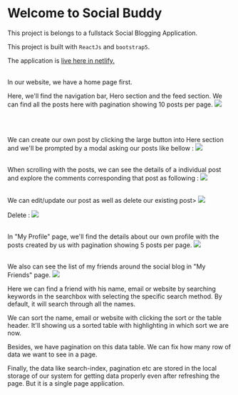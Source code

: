 # Welcome to Social Buddy
<p> This project is belongs to a fullstack Social Blogging Application.
<p> This project is built with <code>ReactJs</code> and <code>bootstrap5</code>.
<p> The application is <a href="https://buddy-blog.netlify.app">live here in netlify.</a>
<br />
<br />
<p>In our website, we have a home page first.
<p> Here, we'll find the navigation bar, Hero section and the feed section. We can find all the posts here with pagination showing 10 posts per page.
<img src="https://i.ibb.co/qkLhQHp/buddy-blog-netlify-app.png"></p>
<br />
<br />
<p> We can create our own post by clicking the large button into Here section and we'll be prompted by a modal asking our posts like bellow :
<img src="https://i.ibb.co/yNWH6xC/create.png">
<br />
<br />
<p> When scrolling with the posts, we can see the details of a individual post and explore the comments corresponding that post as following :
<img src="https://i.ibb.co/KVV4Psz/details.png">
<br />
<br />
<p>We can edit/update our post as well as delete our existing post>
<img src="https://i.ibb.co/FY6vVKd/update.png">
<p> Delete :
<img src="https://i.ibb.co/s6NVXqq/delete.png">
<br />
<br />
<p> In "My Profile" page, we'll find the details about our own profile with the posts created by us with pagination showing 5 posts per page. 
<img src ="https://i.ibb.co/zZwK3Ry/my-Profile.png">
<br />
<br />
<p> We also can see the list of my friends around the social blog in "My Friends" page.
<img src="https://i.ibb.co/yNY0vtr/list.png">
<p> Here we can find a friend with his name, email or website by searching keywords in the searchbox with selecting the specific search method. By default, it will search through all the names. 
<p> We can sort the name, email or website with clicking the sort or the table header. It'll showing us a sorted table with highlighting in which sort we are now. 
<p> Besides, we have pagination on this data table. We can fix how many row of data we want to see in a page. 
<p> Finally, the data like search-index, pagination etc are stored in the local storage of our system for getting data properly even after refreshing the page. But it is a single page application. 